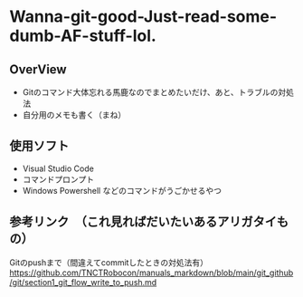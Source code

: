 # Wanna-git-good-Just-read-some-dumb-AF-stuff-lol.
## OverView
- Gitのコマンド大体忘れる馬鹿なのでまとめたいだけ、あと、トラブルの対処法
- 自分用のメモも書く（まね）
## 使用ソフト
- Visual Studio Code
- コマンドプロンプト
- Windows Powershell
などのコマンドがうごかせるやつ
## 参考リンク　（これ見ればだいたいあるアリガタイもの）
Gitのpushまで（間違えてcommitしたときの対処法有）
https://github.com/TNCTRobocon/manuals_markdown/blob/main/git_github/git/section1_git_flow_write_to_push.md
